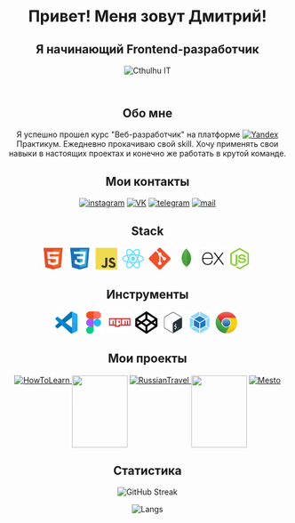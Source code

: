 <header>
  <h1 align="center">Привет! Меня зовут Дмитрий!</h1>
  <h2 align="center">Я начинающий Frontend-разработчик</h2>
  <div 
    id="header" 
    align="center">
    <img 
      alt="Cthulhu IT"
src="https://media.giphy.com/media/v1.Y2lkPTc5MGI3NjExajN4OTdzMmtjZnU4MXEzY2t5YzR5bTB6eXhrY2Uwdzk0M3h5Z241diZlcD12MV9pbnRlcm5hbF9naWZfYnlfaWQmY3Q9Zw/giKklFontfveZrNXjz/giphy.gif" 
      width="400"
      >
  </div>
</header>
<h2 align="center">Обо мне</h2>
<p align="center">Я успешно прошел курс "Веб-разработчик" на платформе
  <a href="https://practicum.yandex.ru"=>
    <img 
      alt="Yandex" 
      width="20" 
      height="20" 
      src="https://cdn.icon-icons.com/icons2/699/PNG/512/yandex_cyr_icon-icons.com_61627.png">
  </a>Практикум. Ежедневно прокачиваю свой skill. Хочу применять свои навыки в настоящих проектах и конечно же работать в крутой команде.
</p>

<h2 align="center">Мои контакты</h2>
<div align="center">
  <a href="https://instagram.com/kharchenkode?igshid=NnNqczlxeXJoczY=">
    <img 
      alt="instagram"
      width="40" 
      height="40" 
      src="https://cdn-icons-png.flaticon.com/128/2111/2111463.png"
      ></a>
  <a href="https://vk.com/kharchenkode">
    <img 
      alt="VK"
      width="40" 
      height="40" 
      src="https://cdn-icons-png.flaticon.com/128/2504/2504953.png"
      ></a>
  <a href="https://t.me/KharchenkoDE">
    <img 
      alt="telegram"
      width="40" 
      height="40" 
      src="https://cdn-icons-png.flaticon.com/128/2504/2504941.png"
      ></a>
  <a href="https://mail.yandex.ru/?uid=115851812#inbox">
    <img
      alt="mail"
      width="40" 
      height="40" 
      src="https://cdn-icons-png.flaticon.com/128/5968/5968981.png"
      ></a>
</div>

<h2 align="center">Stack</h2>
<div align="center">
  <img 
    src="https://github.com/devicons/devicon/blob/master/icons/html5/html5-original.svg" 
    title="html5" 
    alt="html5" 
    width="40" 
    height="40"
    />&nbsp
  <img 
    src="https://github.com/devicons/devicon/blob/master/icons/css3/css3-original.svg" 
    title="css"
    alt="css" 
    width="40" 
    height="40"
    />&nbsp
  <img 
    src="https://github.com/devicons/devicon/blob/master/icons/javascript/javascript-original.svg" 
    title="javascript" 
    alt="javascript" 
    width="40" 
    height="40"
    />&nbsp
  <img 
    src="https://github.com/devicons/devicon/blob/master/icons/react/react-original.svg" 
    title="reactjs" 
    alt="reactjs" 
    width="40" 
    height="40"
    />&nbsp
  <img 
    src="https://github.com/devicons/devicon/blob/master/icons/git/git-original.svg" 
    title="git" 
    alt="git" 
    width="40" 
    height="40"
    />&nbsp
  <img 
    src="https://github.com/devicons/devicon/blob/master/icons/mongodb/mongodb-original.svg" 
    title="mongodb"
    alt="mongodb" 
    width="40" 
    height="40"
    />&nbsp
  <img 
    src="https://github.com/devicons/devicon/blob/master/icons/express/express-original.svg" 
    title="express" 
    alt="express"
    width="40" 
    height="40"
    />&nbsp
  <img 
    src="https://github.com/devicons/devicon/blob/master/icons/nodejs/nodejs-original.svg" 
    title="nodejs" 
    alt="nodejs" 
    width="40" 
    height="40"
    />&nbsp
</div>

<h2 align="center">Инструменты</h2>
<div align="center">
  <img 
    src="https://github.com/devicons/devicon/blob/master/icons/vscode/vscode-original.svg" 
    title="vs-code" 
    alt="vs-code"
    width="40" 
    height="40"
    />&nbsp
  <img 
    src="https://github.com/devicons/devicon/blob/master/icons/figma/figma-original.svg" 
    title="figma" 
    alt="figma" 
    width="40" 
    height="40"
    />&nbsp
  <img 
    src="https://github.com/devicons/devicon/blob/master/icons/npm/npm-original-wordmark.svg" 
    title="npm" 
    alt="npm" 
    width="40" 
    height="40"
    />&nbsp
  <img 
    src="https://github.com/devicons/devicon/blob/master/icons/codepen/codepen-plain.svg" 
    title="codepen" 
    alt="codepen" 
    width="40" 
    height="40"
    />&nbsp
  <img 
    src="https://github.com/devicons/devicon/blob/master/icons/bash/bash-original.svg" 
    title="git bash" 
    alt="git bash" 
    width="40" 
    height="40"
    />&nbsp
  <img 
    src="https://github.com/devicons/devicon/blob/master/icons/webpack/webpack-original.svg" 
    title="webpack" 
    alt="webpack" 
    width="40"
    height="40"
    />&nbsp
  <img 
    src="https://github.com/devicons/devicon/blob/master/icons/chrome/chrome-original.svg" 
    title="chrome" 
    alt="chrome" 
    width="40" 
    height="40"
    />&nbsp
</div>

<h2 align="center">Мои проекты</h2>
<div align="center">
  <a href="https://github.com/KharchenkoDE/how-to-learn">
    <img 
    src="https://github.com/KharchenkoDE/KharchenkoDE/blob/main/src/images/repo/HowToLearn.jpg?raw=true" 
    alt="HowToLearn" 
    width="200" 
    height="180"
    />
  </a>
  <img
    align="top"
    src="https://media.giphy.com/media/v1.Y2lkPTc5MGI3NjExMTdmcmsyc3Q0azJ4aXg3Yjd2cmRqNzh4MG96cW9lMHowdmRhcThkZyZlcD12MV9pbnRlcm5hbF9naWZfYnlfaWQmY3Q9cw/fFyTnaV3NCmVJFJPaL/giphy.gif" 
    width="100"
    height="130"
      >
  <a href="https://github.com/KharchenkoDE/russian-travel">
    <img 
    src="https://github.com/KharchenkoDE/KharchenkoDE/blob/main/src/images/repo/RussianTravel.jpg?raw=true" 
    alt="RussianTravel" 
    width="200" 
    height="180"
    />
  </a>
    <img 
      align="top"
      src="https://media.giphy.com/media/v1.Y2lkPTc5MGI3NjExMTdmcmsyc3Q0azJ4aXg3Yjd2cmRqNzh4MG96cW9lMHowdmRhcThkZyZlcD12MV9pbnRlcm5hbF9naWZfYnlfaWQmY3Q9cw/fFyTnaV3NCmVJFJPaL/giphy.gif" 
      width="100"
      height="130"
      >
  <a href="https://github.com/KharchenkoDE/mesto">
    <img 
    src="https://github.com/KharchenkoDE/KharchenkoDE/blob/main/src/images/repo/Mesto.jpg?raw=true" 
    alt="Mesto" 
    width="200" 
    height="180"
    />
  </a>
</div>

<h2 align="center">Статистика</h2>
<div align="center">

![GitHub Streak](https://streak-stats.demolab.com?user=Kharchenkode&theme=shadow-brown&date_format=j%20M%5B%20Y%5D)

![Langs](https://github-readme-stats.vercel.app/api?username=KharchenkoDE&show_icons=true&theme=darcula#gh-dark-mode-only)

</div>
